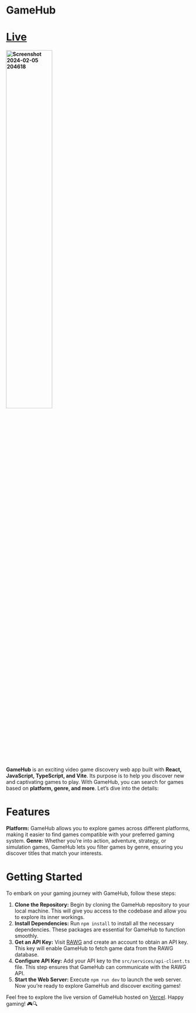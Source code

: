 # GameHub 
# [Live](https://game-hub-seven-bice.vercel.app/)
**<img src="https://github.com/Tipu30/GameHub/assets/92074859/c65542d6-5474-41eb-8c8b-64cf91db58e5" alt="Screenshot 2024-02-05 204618" width="50%">** <br>
**GameHub** is an exciting video game discovery web app built with **React, JavaScript, TypeScript, and Vite**. Its purpose is to help you discover new and captivating games to play. With GameHub, you can search for games based on **platform, genre, and more**. Let’s dive into the details:

# Features
**Platform:** GameHub allows you to explore games across different platforms, making it easier to find games compatible with your preferred gaming system.
**Genre:** Whether you’re into action, adventure, strategy, or simulation games, GameHub lets you filter games by genre, ensuring you discover titles that match your interests.

# Getting Started
To embark on your gaming journey with GameHub, follow these steps:

1. **Clone the Repository:** Begin by cloning the GameHub repository to your local machine. This will give you access to the codebase and allow you to explore its inner workings.
2. **Install Dependencies:** Run `npm install` to install all the necessary dependencies. These packages are essential for GameHub to function smoothly.
3. **Get an API Key:** Visit [RAWG](https://rawg.io/apidocs) and create an account to obtain an API key. This key will enable GameHub to fetch game data from the RAWG database.
4. **Configure API Key:** Add your API key to the `src/services/api-client.ts` file. This step ensures that GameHub can communicate with the RAWG API.
5. **Start the Web Server:** Execute `npm run dev` to launch the web server. Now you’re ready to explore GameHub and discover exciting games!

Feel free to explore the live version of GameHub hosted on [Vercel](https://game-hub-seven-bice.vercel.app/). Happy gaming! 🎮🔍
